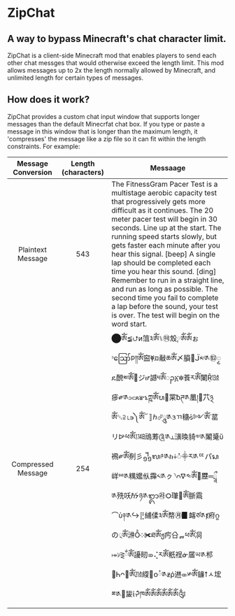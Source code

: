 # ZipChat
## A way to bypass Minecraft's chat character limit.
ZipChat is a client-side Minecraft mod that enables players to send each other chat messges that would otherwise exceed the length limit. This mod allows messages up to 2x the length normally allowed by Minecraft, and unlimited length for certain types of messages.

## How does it work?
ZipChat provides a custom chat input window that supports longer messages than the default Minecrfat chat box. If you type or paste a message in this window that is longer than the maximum length, it 'compresses' the message like a zip file so it can fit within the length constraints. For example:


| Message Conversion | Length (characters) | Messaage |
| :---: | :---: | --- |
| Plaintext Message | 543 | The FitnessGram Pacer Test is a multistage aerobic capacity test that progressively gets more difficult as it continues. The 20 meter pacer test will begin in 30 seconds. Line up at the start. The running speed starts slowly, but gets faster each minute after you hear this signal. \[beep\] A single lap should be completed each time you hear this sound. \[ding\] Remember to run in a straight line, and run as long as possible. The second time you fail to complete a lap before the sound, your test is over. The test will begin on the word start. |
| Compressed Message | 254 | ⬤ༀ≨⮍ᴎ䈌༣ༀ⑊㉽㱽༙ༀༀぉᵓဪᱞ༎ༀ䆝⯥ᤀ㪌ཆༀ〆䐣᣺ᒏ༱༁㉼ၟዴ䣴༭ༀ᜗ジሆ䜗༥ༀၣ፩✽䓹ཪༀ䦨Ṝ㍥㾟༗༁⫗ጸᴚኄཀྵༀᬧ⴩䍘ᵬཊ༁䥚།⿪䒔྅ༀ␓⫆⌊∍༽ༀ᳓〛ℎ⮰ཱུ༁ᤋㄲ䅯ᳰ༻ༀ᾽䔄リᐭཕༀ⫱㏭䲮䓓༊༁⥿㶂㬇䝝༧༁䦮䰥ὔ䙍༗ༀ㓬⼺᧻ᬮ༩༁ከ∔ᮀ⸎ར༁ᄄパᬲ㟄ྌ༁䊪㜮㐺䨩༨༁ㇰ⸃ᴒᐍ༤ༀ㹨⃛䍥═ཷ༁㱡㕭ℏᣄཉ༁ᬒ㉱᮰㻶཮ༀ䏳䬠⌒ὑ༈༁↪⣟䋠㑱༣ༀ㡔㊊▊䘔ཙ༁ⱦ㾈ᦨの྄ༀ㴢Ỗ༶✀ཐༀჟ㽲㕣ᇕཕༀ㓊⤅ᜡ⪐ྂༀ䜡䀔⤃⢌ཪༀ䉻䄇ᓃ㞚ཡ༁䢶῅Ꮒᴖ཈ༀ㍭䌄᫐ᴏཾ༁ᵶῥ䢞⤂༯ༀ䥥⭡ㅅ㙆ྈ༁቎㿫ἰᣒཁༀༀༀༀༀༀ༂ |
